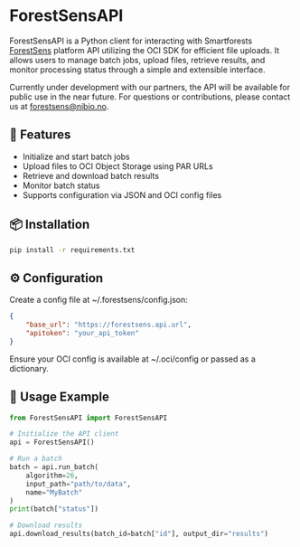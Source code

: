 # ForestSensAPI

ForestSensAPI is a Python client for interacting with Smartforests [ForestSens](https://forestsens.com) platform API utilizing the OCI SDK for efficient file uploads. It allows users to manage batch jobs, upload files, retrieve results, and monitor processing status through a simple and extensible interface.

Currently under development with our partners, the API will be available for public use in the near future. For questions or contributions, please contact us at [forestsens@nibio.no](mailto:forestsens@nibio.no).

## 🚀 Features

- Initialize and start batch jobs
- Upload files to OCI Object Storage using PAR URLs
- Retrieve and download batch results
- Monitor batch status
- Supports configuration via JSON and OCI config files

## 📦 Installation

```bash
pip install -r requirements.txt
```
## ⚙️ Configuration

Create a config file at ~/.forestsens/config.json:

```json
{
    "base_url": "https://forestsens.api.url",
    "apitoken": "your_api_token"
}
```
Ensure your OCI config is available at ~/.oci/config or passed as a dictionary.

## 🧪 Usage Example

```python
from ForestSensAPI import ForestSensAPI

# Initialize the API client
api = ForestSensAPI()

# Run a batch
batch = api.run_batch(
    algorithm=26,
    input_path="path/to/data",
    name="MyBatch"
)
print(batch["status"])

# Download results
api.download_results(batch_id=batch["id"], output_dir="results")
```

